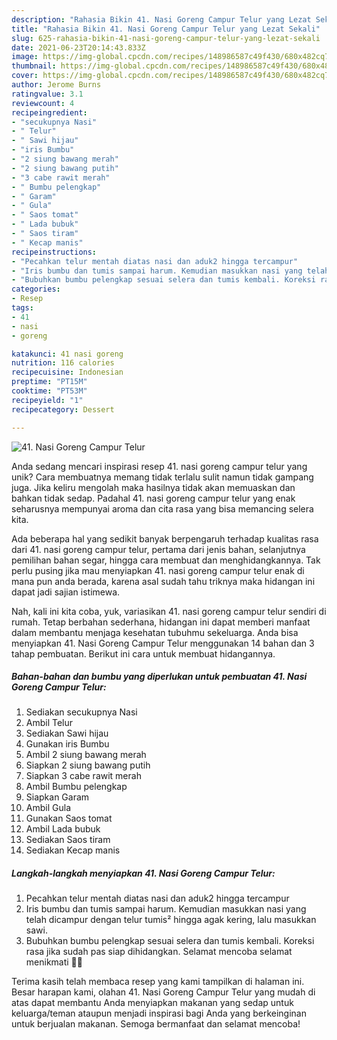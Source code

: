 ```yaml
---
description: "Rahasia Bikin 41. Nasi Goreng Campur Telur yang Lezat Sekali"
title: "Rahasia Bikin 41. Nasi Goreng Campur Telur yang Lezat Sekali"
slug: 625-rahasia-bikin-41-nasi-goreng-campur-telur-yang-lezat-sekali
date: 2021-06-23T20:14:43.833Z
image: https://img-global.cpcdn.com/recipes/148986587c49f430/680x482cq70/41-nasi-goreng-campur-telur-foto-resep-utama.jpg
thumbnail: https://img-global.cpcdn.com/recipes/148986587c49f430/680x482cq70/41-nasi-goreng-campur-telur-foto-resep-utama.jpg
cover: https://img-global.cpcdn.com/recipes/148986587c49f430/680x482cq70/41-nasi-goreng-campur-telur-foto-resep-utama.jpg
author: Jerome Burns
ratingvalue: 3.1
reviewcount: 4
recipeingredient:
- "secukupnya Nasi"
- " Telur"
- " Sawi hijau"
- "iris Bumbu"
- "2 siung bawang merah"
- "2 siung bawang putih"
- "3 cabe rawit merah"
- " Bumbu pelengkap"
- " Garam"
- " Gula"
- " Saos tomat"
- " Lada bubuk"
- " Saos tiram"
- " Kecap manis"
recipeinstructions:
- "Pecahkan telur mentah diatas nasi dan aduk2 hingga tercampur"
- "Iris bumbu dan tumis sampai harum. Kemudian masukkan nasi yang telah dicampur dengan telur tumis² hingga agak kering, lalu masukkan sawi."
- "Bubuhkan bumbu pelengkap sesuai selera dan tumis kembali. Koreksi rasa jika sudah pas siap dihidangkan. Selamat mencoba selamat menikmati 🤗😍"
categories:
- Resep
tags:
- 41
- nasi
- goreng

katakunci: 41 nasi goreng 
nutrition: 116 calories
recipecuisine: Indonesian
preptime: "PT15M"
cooktime: "PT53M"
recipeyield: "1"
recipecategory: Dessert

---
```



![41. Nasi Goreng Campur Telur](https://img-global.cpcdn.com/recipes/148986587c49f430/680x482cq70/41-nasi-goreng-campur-telur-foto-resep-utama.jpg)

Anda sedang mencari inspirasi resep 41. nasi goreng campur telur yang unik? Cara membuatnya memang tidak terlalu sulit namun tidak gampang juga. Jika keliru mengolah maka hasilnya tidak akan memuaskan dan bahkan tidak sedap. Padahal 41. nasi goreng campur telur yang enak seharusnya mempunyai aroma dan cita rasa yang bisa memancing selera kita.

Ada beberapa hal yang sedikit banyak berpengaruh terhadap kualitas rasa dari 41. nasi goreng campur telur, pertama dari jenis bahan, selanjutnya pemilihan bahan segar, hingga cara membuat dan menghidangkannya. Tak perlu pusing jika mau menyiapkan 41. nasi goreng campur telur enak di mana pun anda berada, karena asal sudah tahu triknya maka hidangan ini dapat jadi sajian istimewa.




Nah, kali ini kita coba, yuk, variasikan 41. nasi goreng campur telur sendiri di rumah. Tetap berbahan sederhana, hidangan ini dapat memberi manfaat dalam membantu menjaga kesehatan tubuhmu sekeluarga. Anda bisa menyiapkan 41. Nasi Goreng Campur Telur menggunakan 14 bahan dan 3 tahap pembuatan. Berikut ini cara untuk membuat hidangannya.

<!--inarticleads1-->

##### Bahan-bahan dan bumbu yang diperlukan untuk pembuatan 41. Nasi Goreng Campur Telur:

1. Sediakan secukupnya Nasi
1. Ambil  Telur
1. Sediakan  Sawi hijau
1. Gunakan iris Bumbu
1. Ambil 2 siung bawang merah
1. Siapkan 2 siung bawang putih
1. Siapkan 3 cabe rawit merah
1. Ambil  Bumbu pelengkap
1. Siapkan  Garam
1. Ambil  Gula
1. Gunakan  Saos tomat
1. Ambil  Lada bubuk
1. Sediakan  Saos tiram
1. Sediakan  Kecap manis




<!--inarticleads2-->

##### Langkah-langkah menyiapkan 41. Nasi Goreng Campur Telur:

1. Pecahkan telur mentah diatas nasi dan aduk2 hingga tercampur
1. Iris bumbu dan tumis sampai harum. Kemudian masukkan nasi yang telah dicampur dengan telur tumis² hingga agak kering, lalu masukkan sawi.
1. Bubuhkan bumbu pelengkap sesuai selera dan tumis kembali. Koreksi rasa jika sudah pas siap dihidangkan. Selamat mencoba selamat menikmati 🤗😍




Terima kasih telah membaca resep yang kami tampilkan di halaman ini. Besar harapan kami, olahan 41. Nasi Goreng Campur Telur yang mudah di atas dapat membantu Anda menyiapkan makanan yang sedap untuk keluarga/teman ataupun menjadi inspirasi bagi Anda yang berkeinginan untuk berjualan makanan. Semoga bermanfaat dan selamat mencoba!
